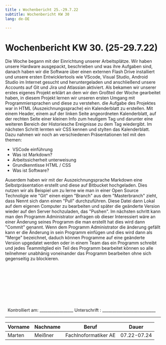 ```yaml
---
title : Wochenbericht 25.-29.7.22
subtitle: Wochenbericht KW 30
lang: de-DE

---
```

# Wochenbericht KW 30. (25-29.7.22)


Die Woche begann mit der Einrichtung unserer Arbeitsplätze.
Wir haben unsere Hardware ausgepackt, beschrieben und was ihre Aufgaben sind, danach haben wir die Software über einen externen Flash Drive installiert und unsere ersten Entwicklertools wie VScode, Visual Studio, Android Studio im Internet gesucht und heruntergeladen und anschließend unsere Accounts auf Git und Jira und Atlassian aktiviert.
Als bekamen wir unserer erstes eigenes Projekt erklärt an dem wir den Großteil der Woche gearbeitet haben, in diesem Projekt lernen wir unseren ersten Umgang mit Programmiersprachen und diese zu verstehen.
die Aufgabe des Projektes war in HTML (Auszeichnungssprache) ein Kalenderblatt zu erstellen. Mit einem Header, einem auf der linken Seite angeordneten Kalenderblatt, auf der rechten Seite einer kleinen Info zum heutigem Tag und darunter eine weiteren Bereich der Historiesche Ereignisse zu dem Tag wiedergibt. Im nächsten Schritt lernten wir CSS kennen und stylten das Kalenderblatt.
Dazu nahmen wir noch an verschiedenen Präsentationen teil mit den themen:
- VSCode einführung
- Was ist Markdown?
- Arbeitssicherheit unterweisung
- Grundkenntisse HTML / CSS
- Was ist Software?

Auserdem haben wir mit der Auszeichnungsprache Markdown eine Selbstpräsentation erstellt und diese auf Bitbucket hochgeladen.
Dies nutzen wir als Beispiel um zu lerne wie man in einer Open Source Technoligie wie "Git" einen eigen "Branch" aus dem "Masterbranch" zieht, dass Nennt sich dann einen "Pull" durchzuführen. Diese Datei dann Lokal auf dem eigenen Computer zu bearbeiten und später die geänderte Version wieder auf den Server hochzuladen, das "Pushen". 
Im nächsten schritt kann man den Programm Administrator anfragen ob dieser Interessiert wäre an einer Änderung seines Programm die man erstellt hat dies wird dann "Commit" genannt.
Wenn dem Programm Administrator die änderung gefällt kann er die Änderung in sein Programm einfügen und dies wird dann als "Merge" bezeichnet, daduch können Programme auf eine geänderte Version upgedatet werden oder in einem Team das ein Programm schreibt und jedes Teammitglied ein Teil des Programm bearbeitet können so alle teilnehmer unabhänig voneinander das Programm bearbeiten ohne sich gegenseitig zu blockieren.

&nbsp;
\
\
\
\
\
\
\
\
&nbsp;
Kontrolliert am: _________________   Unterschrift  : ___________________________

---

| Vorname | Nachname | Beruf | Dauer |
|---|---|---|---|
|Marten| Meißner|FachInoformatiker AE|07.22-07.24|